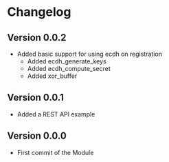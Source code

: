 Changelog
=========

Version 0.0.2
-------------

* Added basic support for using ecdh on registration
  * Added ecdh_generate_keys
  * Added ecdh_compute_secret
  * Added xor_buffer

Version 0.0.1
-------------
* Added a REST API example

Version 0.0.0
-------------
* First commit of the Module